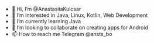 - 👋 Hi, I’m @AnastasiiaKulcsar
- 👀 I’m interested in Java, Linux, Kotlin, Web Development
- 🌱 I’m currently learning Java
- 💞️ I’m looking to collaborate on creating apps for Android
- 📫 How to reach me Telegram @ansts_bo

<!---
AnastasiiaKulcsar/AnastasiiaKulcsar is a ✨ special ✨ repository because its `README.md` (this file) appears on your GitHub profile.
You can click the Preview link to take a look at your changes.
--->
